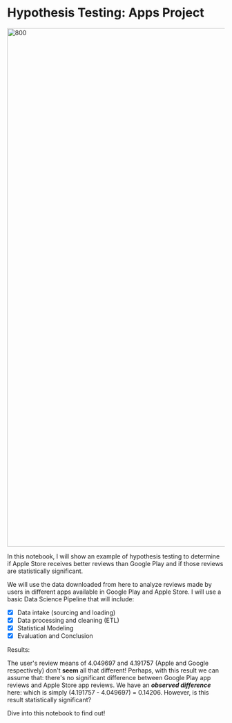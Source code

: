 # Hypothesis Testing: Apps Project #

<img src="https://specifications-pro.com/wp-content/uploads/2019/12/%D9%85%D8%AA%D8%AC%D8%B1.jpg" alt="800" width="1200"/>

In this notebook, I will show an example of hypothesis testing to determine if Apple Store receives better reviews than Google Play and if those reviews are statistically significant.

We will use the data downloaded from here to analyze reviews made by users in different apps available in Google Play and Apple Store. I will use a basic Data Science Pipeline that will include:

- [x] Data intake (sourcing and loading)
- [x] Data processing and cleaning (ETL)
- [x] Statistical Modeling
- [x] Evaluation and Conclusion

Results:

The user's review means of 4.049697 and 4.191757 (Apple and Google respectively) don't **seem** all that different! Perhaps, with this result we can assume that: there's no significant difference between Google Play app reviews and Apple Store app reviews. We have an ***observed difference*** here: which is simply (4.191757 - 4.049697) = 0.14206. However, is this result statistically significant?

Dive into this notebook to find out!
